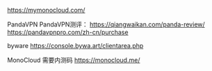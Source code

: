 
https://mymonocloud.com/

PandaVPN
PandaVPN测评： https://qiangwaikan.com/panda-review/
https://pandavpnpro.com/zh-cn/purchase


byware
https://console.bywa.art/clientarea.php


MonoCloud 需要内测码
https://monocloud.me/


